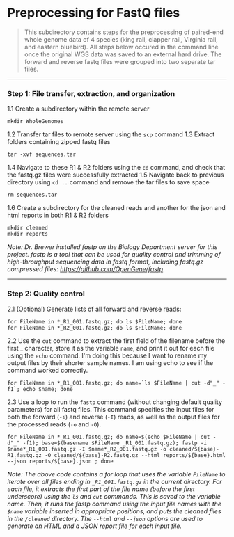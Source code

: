 # Preprocessing for FastQ files
> This subdirectory contains steps for the preprocessing of paired-end whole genome data of 4 species (king rail, clapper rail, Virginia rail, and eastern bluebird). All steps below occured in the command line once the original WGS data was saved to an external hard drive. The forward and reverse fastq files were grouped into two separate tar files.
---
### Step 1: File transfer, extraction, and organization

1.1 Create a subdirectory within the remote server
```
mkdir WholeGenomes
```
1.2 Transfer tar files to remote server using the `scp` command
1.3 Extract folders containing zipped fastq files 
```
tar -xvf sequences.tar
```
1.4 Navigate to these R1 & R2 folders using the `cd` command, and check that the fastq.gz files were successfully extracted
1.5 Navigate back to previous directory using `cd ..` command and remove the tar files to save space
```
rm sequences.tar
```
1.6 Create a subdirectory for the cleaned reads and another for the json and html reports in both R1 & R2 folders
```
mkdir cleaned
mkdir reports
```
*Note: Dr. Brewer installed fastp on the Biology Department server for this project. fastp is a tool that can be used for quality control and trimming of high-throughput sequencing data in fastq format, including fastq.gz compressed files: https://github.com/OpenGene/fastp*

---
### Step 2: Quality control

2.1 (Optional) Generate lists of all forward and reverse reads: 
```
for FileName in *_R1_001.fastq.gz; do ls $FileName; done 
for FileName in *_R2_001.fastq.gz; do ls $FileName; done 
```
2.2 Use the `cut` command to extract the first field of the filename before the first _ character, store it as the variable `name`, and print it out for each file using the `echo` command. I'm doing this because I want to rename my output files by their shorter sample names. I am using echo to see if the command worked correctly.
```
for FileName in *_R1_001.fastq.gz; do name=`ls $FileName | cut -d"_" -f1`; echo $name; done 
```
2.3 Use a loop to run the `fastp` command (without changing default quality parameters) for all fastq files. This command specifies the input files for both the forward (`-i`) and reverse (`-I`) reads, as well as the output files for the processed reads (`-o` and `-O`).  
```
for FileName in *_R1_001.fastq.gz; do name=$(echo $FileName | cut -d"_" -f1); base=$(basename $FileName _R1_001.fastq.gz); fastp -i $name*_R1_001.fastq.gz -I $name*_R2_001.fastq.gz -o cleaned/${base}-R1.fastq.gz -O cleaned/${base}-R2.fastq.gz --html reports/${base}.html --json reports/${base}.json ; done

```
*Note: The above code contains a for loop that uses the variable `FileName` to iterate over all files ending in `_R1_001.fastq.gz` in the current directory. For each file, it extracts the first part of the file name (before the first underscore) using the `ls` and `cut` commands. This is saved to the variable name. Then, it runs the fastp command using the input file names with the `$name` variable inserted in appropriate positions, and puts the cleaned files in the `/cleaned` directory. The `--html` and `--json` options are used to generate an HTML and a JSON report file for each input file.* 


